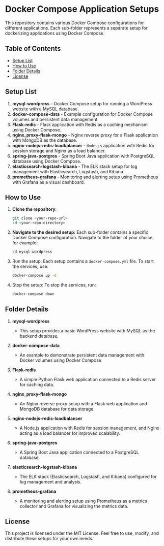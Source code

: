# Docker Compose Application Setups

This repository contains various Docker Compose configurations for different applications. Each sub-folder represents a separate setup for dockerizing applications using Docker Compose.

## Table of Contents
- [Setup List](#setup-list)
- [How to Use](#how-to-use)
- [Folder Details](#folder-details)
- [License](#license)

## Setup List

1. **mysql-wordpress** - Docker Compose setup for running a WordPress website with a MySQL database.
2. **docker-compose-data** - Example configuration for Docker Compose volumes and persistent data management.
3. **Flask-redis** - Flask application with Redis as a caching mechanism using Docker Compose.
4. **nginx_proxy-flask-mongo** - Nginx reverse proxy for a Flask application with MongoDB as the database.
5. **nginx-nodejs-redis-loadbalancer** - `Node.js` application with Redis for session storage and Nginx as a load balancer.
6. **spring-java-postgres** - Spring Boot Java application with PostgreSQL database using Docker Compose.
7. **elasticsearch-logstash-kibana** - The ELK stack setup for log management with Elasticsearch, Logstash, and Kibana.
8. **prometheus-grafana** - Monitoring and alerting setup using Prometheus with Grafana as a visual dashboard.

## How to Use

1. **Clone the repository**:
   ```bash
   git clone <your-repo-url>
   cd <your-repo-directory>
   ```

2. **Navigate to the desired setup:** Each sub-folder contains a specific Docker Compose configuration. Navigate to the folder of your choice, for example:
   ```bash
   cd mysql-wordpress
   ```

3. Run the setup: Each setup contains a `docker-compose.yml` file. To start the services, use:
   ```bash
   docker-compose up -d
   ```

4. Stop the setup: To stop the services, run:
   ```bash
   docker-compose down
   ```

## Folder Details
1. **mysql-wordpress** 
   - This setup provides a basic WordPress website with MySQL as the backend database.

2. **docker-compose-data** 
   - An example to demonstrate persistent data management with Docker volumes using Docker Compose.

3. **Flask-redis** 
   - A simple Python Flask web application connected to a Redis server for caching data.

4. **nginx_proxy-flask-mongo** 
   - An Nginx reverse proxy setup with a Flask web application and MongoDB database for data storage.

5. **nginx-nodejs-redis-loadbalancer** 
   - A Node.js application with Redis for session management, and Nginx acting as a load balancer for improved scalability.

6. **spring-java-postgres** 
   - A Spring Boot Java application connected to a PostgreSQL database.

7. **elasticsearch-logstash-kibana** 
   - The ELK stack (Elasticsearch, Logstash, and Kibana) configured for log management and analysis.

8. **prometheus-grafana** 
   - A monitoring and alerting setup using Prometheus as a metrics collector and Grafana for visualizing the metrics data.

## License
This project is licensed under the MIT License. Feel free to use, modify, and distribute these setups for your own needs.